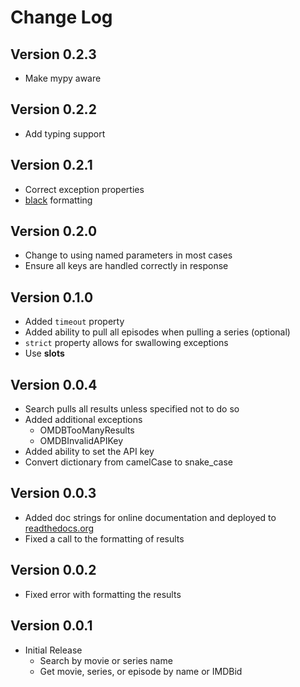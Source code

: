 # Change Log

## Version 0.2.3

* Make mypy aware

## Version 0.2.2

* Add typing support

## Version 0.2.1

* Correct exception properties
* [black](https://github.com/ambv/black) formatting

## Version 0.2.0

* Change to using named parameters in most cases
* Ensure all keys are handled correctly in response

## Version 0.1.0

* Added `timeout` property
* Added ability to pull all episodes when pulling a series (optional)
* `strict` property allows for swallowing exceptions
* Use __slots__

## Version 0.0.4

* Search pulls all results unless specified not to do so
* Added additional exceptions
  * OMDBTooManyResults
  * OMDBInvalidAPIKey
* Added ability to set the API key
* Convert dictionary from camelCase to snake_case

## Version 0.0.3

* Added doc strings for online documentation and deployed to [readthedocs.org](https://pyomdbapi.readthedocs.io/en/latest/)
* Fixed a call to the formatting of results

## Version 0.0.2

* Fixed error with formatting the results

## Version 0.0.1

* Initial Release
  * Search by movie or series name
  * Get movie, series, or episode by name or IMDBid
